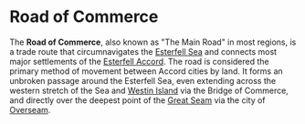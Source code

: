 # Road of Commerce

The **Road of Commerce**, also known as "The Main Road" in most regions, is a trade route that circumnavigates the [Esterfell Sea](../../../ch-4-esterfell-gazetteer/esterfell/lenya/esterfell-sea/) and connects most major settlements of the [Esterfell Accord](index.md). The road is considered the primary method of movement between Accord cities by land. It forms an unbroken passage around the Esterfell Sea, even extending across the western stretch of the Sea and [Westin Island](../../../ch-4-esterfell-gazetteer/esterfell/lenya/esterfell-sea/westin-island.md) via the Bridge of Commerce, and directly over the deepest point of the [Great Seam](../../../ch-4-esterfell-gazetteer/esterfell/lenya/great-seam.md) via the city of [Overseam](overseam.md).
